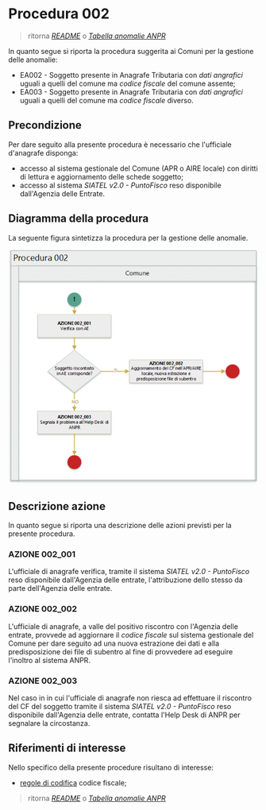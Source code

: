 # Procedura 002

> ritorna [*README*](../README.md) o [*Tabella anomalie ANPR*](../TAB01_ANOMALIE_ANPR.md)

In quanto segue si riporta la procedura suggerita ai Comuni per la gestione delle anomalie: 

- EA002 - Soggetto presente in Anagrafe Tributaria con *dati angrafici* uguali a quelli del comune ma *codice fiscale* del comune assente; 
- EA003 - Soggetto presente in Anagrafe Tributaria con *dati angrafici* uguali a quelli del comune ma *codice fiscale* diverso.

## Precondizione
Per dare seguito alla presente procedura è necessario che l'ufficiale d'anagrafe disponga:

- accesso al sistema gestionale del Comune (APR o AIRE locale) con diritti di lettura e aggiornamento delle schede soggetto;
- accesso al sistema *SIATEL v2.0 - PuntoFisco* reso disponibile dall'Agenzia delle Entrate. 

## Diagramma della procedura
La seguente figura sintetizza la procedura per la gestione delle anomalie.

![Swimlane diagram procedura 002](image/IMAGE_002.png)

## Descrizione azione
In quanto segue si riporta una descrizione delle azioni previsti per la presente procedura.

### AZIONE 002_001
L'ufficiale di anagrafe verifica, tramite il sistema *SIATEL v2.0 - PuntoFisco* reso disponibile dall'Agenzia delle entrate, l'attribuzione dello stesso da parte dell'Agenzia delle entrate.

### AZIONE 002_002
L'ufficiale di anagrafe, a valle del positivo riscontro con l'Agenzia delle entrate, provvede ad aggiornare il *codice fiscale* sul sistema gestionale del Comune per dare seguito ad una nuova estrazione dei dati e alla predisposizione dei file di subentro al fine di provvedere ad eseguire l'inoltro al sistema ANPR.

### AZIONE 002_003
Nel caso in in cui l'ufficiale di anagrafe non riesca ad effettuare il riscontro del CF del soggetto tramite il sistema *SIATEL v2.0 - PuntoFisco* reso disponibile dall'Agenzia delle entrate, contatta l'Help Desk di ANPR per segnalare la circostanza.

## Riferimenti di interesse
Nello specifico della presente procedure risultano di interesse:

- [regole di codifica](http://www.agenziaentrate.gov.it/wps/content/Nsilib/Nsi/Home/CosaDeviFare/Richiedere/Codice+fiscale+e+tessera+sanitaria/Richiesta+TS_CF/SchedaI/Informazioni+codificazione+pf/) codice fiscale;


> ritorna [*README*](../README.md) o [*Tabella anomalie ANPR*](../TAB01_ANOMALIE_ANPR.md)
